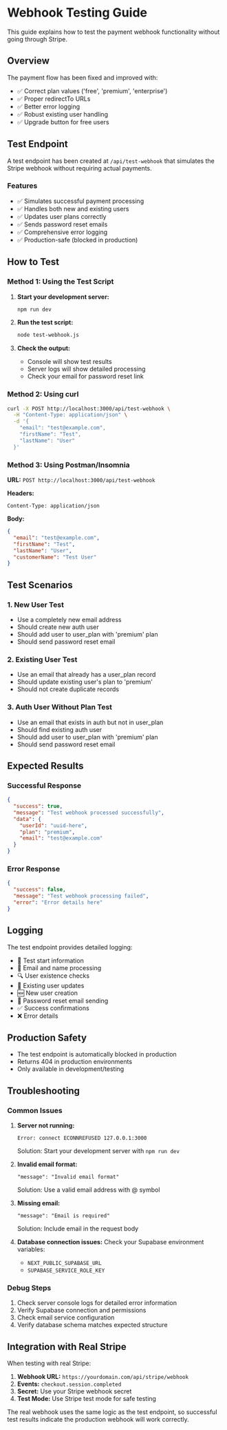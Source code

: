 # Webhook Testing Guide

This guide explains how to test the payment webhook functionality without going through Stripe.

## Overview

The payment flow has been fixed and improved with:
- ✅ Correct plan values ('free', 'premium', 'enterprise')
- ✅ Proper redirectTo URLs
- ✅ Better error logging
- ✅ Robust existing user handling
- ✅ Upgrade button for free users

## Test Endpoint

A test endpoint has been created at `/api/test-webhook` that simulates the Stripe webhook without requiring actual payments.

### Features
- ✅ Simulates successful payment processing
- ✅ Handles both new and existing users
- ✅ Updates user plans correctly
- ✅ Sends password reset emails
- ✅ Comprehensive error logging
- ✅ Production-safe (blocked in production)

## How to Test

### Method 1: Using the Test Script

1. **Start your development server:**
   ```bash
   npm run dev
   ```

2. **Run the test script:**
   ```bash
   node test-webhook.js
   ```

3. **Check the output:**
   - Console will show test results
   - Server logs will show detailed processing
   - Check your email for password reset link

### Method 2: Using curl

```bash
curl -X POST http://localhost:3000/api/test-webhook \
  -H "Content-Type: application/json" \
  -d '{
    "email": "test@example.com",
    "firstName": "Test",
    "lastName": "User"
  }'
```

### Method 3: Using Postman/Insomnia

**URL:** `POST http://localhost:3000/api/test-webhook`

**Headers:**
```
Content-Type: application/json
```

**Body:**
```json
{
  "email": "test@example.com",
  "firstName": "Test",
  "lastName": "User",
  "customerName": "Test User"
}
```

## Test Scenarios

### 1. New User Test
- Use a completely new email address
- Should create new auth user
- Should add user to user_plan with 'premium' plan
- Should send password reset email

### 2. Existing User Test
- Use an email that already has a user_plan record
- Should update existing user's plan to 'premium'
- Should not create duplicate records

### 3. Auth User Without Plan Test
- Use an email that exists in auth but not in user_plan
- Should find existing auth user
- Should add user to user_plan with 'premium' plan
- Should send password reset email

## Expected Results

### Successful Response
```json
{
  "success": true,
  "message": "Test webhook processed successfully",
  "data": {
    "userId": "uuid-here",
    "plan": "premium",
    "email": "test@example.com"
  }
}
```

### Error Response
```json
{
  "success": false,
  "message": "Test webhook processing failed",
  "error": "Error details here"
}
```

## Logging

The test endpoint provides detailed logging:

- 🧪 Test start information
- 📧 Email and name processing
- 🔍 User existence checks
- 👤 Existing user updates
- 🆕 New user creation
- 📨 Password reset email sending
- ✅ Success confirmations
- ❌ Error details

## Production Safety

- The test endpoint is automatically blocked in production
- Returns 404 in production environments
- Only available in development/testing

## Troubleshooting

### Common Issues

1. **Server not running:**
   ```
   Error: connect ECONNREFUSED 127.0.0.1:3000
   ```
   Solution: Start your development server with `npm run dev`

2. **Invalid email format:**
   ```
   "message": "Invalid email format"
   ```
   Solution: Use a valid email address with @ symbol

3. **Missing email:**
   ```
   "message": "Email is required"
   ```
   Solution: Include email in the request body

4. **Database connection issues:**
   Check your Supabase environment variables:
   - `NEXT_PUBLIC_SUPABASE_URL`
   - `SUPABASE_SERVICE_ROLE_KEY`

### Debug Steps

1. Check server console logs for detailed error information
2. Verify Supabase connection and permissions
3. Check email service configuration
4. Verify database schema matches expected structure

## Integration with Real Stripe

When testing with real Stripe:

1. **Webhook URL:** `https://yourdomain.com/api/stripe/webhook`
2. **Events:** `checkout.session.completed`
3. **Secret:** Use your Stripe webhook secret
4. **Test Mode:** Use Stripe test mode for safe testing

The real webhook uses the same logic as the test endpoint, so successful test results indicate the production webhook will work correctly. 